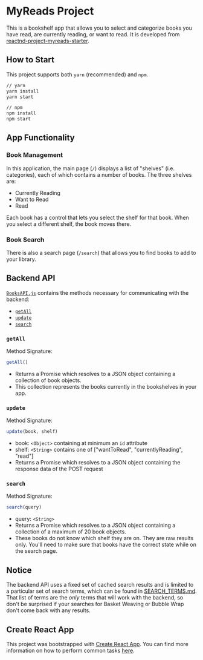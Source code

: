 # MyReads Project

This is a bookshelf app that allows you to select and categorize books you have read, are currently reading, or want to read. It is developed from [reactnd-project-myreads-starter](https://github.com/udacity/reactnd-project-myreads-starter).

## How to Start

This project supports both `yarn` (recommended) and `npm`.

```sh
// yarn
yarn install
yarn start

// npm
npm install
npm start
```

## App Functionality

### Book Management

In this application, the main page (`/`) displays a list of "shelves" (i.e. categories), each of which contains a number of books. The three shelves are:
- Currently Reading
- Want to Read
- Read

Each book has a control that lets you select the shelf for that book. When you select a different shelf, the book moves there.

### Book Search

There is also a search page (`/search`) that allows you to find books to add to your library.

## Backend API

[`BooksAPI.js`](src/BooksAPI.js) contains the methods necessary for communicating with the backend:

* [`getAll`](#getall)
* [`update`](#update)
* [`search`](#search)

### `getAll`

Method Signature:

```js
getAll()
```

* Returns a Promise which resolves to a JSON object containing a collection of book objects.
* This collection represents the books currently in the bookshelves in your app.

### `update`

Method Signature:

```js
update(book, shelf)
```

* book: `<Object>` containing at minimum an `id` attribute
* shelf: `<String>` contains one of ["wantToRead", "currentlyReading", "read"]  
* Returns a Promise which resolves to a JSON object containing the response data of the POST request

### `search`

Method Signature:

```js
search(query)
```

* query: `<String>`
* Returns a Promise which resolves to a JSON object containing a collection of a maximum of 20 book objects.
* These books do not know which shelf they are on. They are raw results only. You'll need to make sure that books have the correct state while on the search page.

## Notice

The backend API uses a fixed set of cached search results and is limited to a particular set of search terms, which can be found in [SEARCH_TERMS.md](SEARCH_TERMS.md). That list of terms are the _only_ terms that will work with the backend, so don't be surprised if your searches for Basket Weaving or Bubble Wrap don't come back with any results.

## Create React App

This project was bootstrapped with [Create React App](https://github.com/facebookincubator/create-react-app). You can find more information on how to perform common tasks [here](https://github.com/facebookincubator/create-react-app/blob/master/packages/react-scripts/template/README.md).
